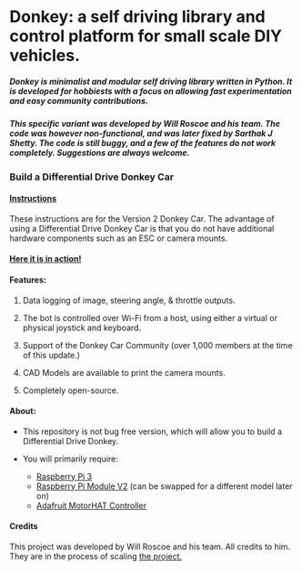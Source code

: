 # Donkey: a self driving library and control platform for small scale DIY vehicles. 

##### Donkey is minimalist and modular self driving library written in Python. It is developed for hobbiests with a focus on allowing fast experimentation and easy community contributions.  

##### This specific variant was developed by Will Roscoe and his team. The code was however non-functional, and was later fixed by Sarthak J Shetty. The code is still buggy, and a few of the features do not work completely. Suggestions are always welcome.

### Build a Differential Drive Donkey Car

#### [Instructions](https://docs.google.com/document/d/11IPqZcDcLTd2mtYaR5ONpDxFgL9Y1nMNTDvEarST8Wk/edit#)
These instructions are for the Version 2 Donkey Car. The advantage of using a Differential Drive Donkey Car is that you do not have additional hardware components such as an ESC or camera mounts.

#### [Here it is in action!](https://youtu.be/0Sid7q3nsWY)

#### Features:
1. Data logging of image, steering angle, & throttle outputs. 

2. The bot is controlled over Wi-Fi from a host, using either a virtual or physical joystick and keyboard.

3. Support of the Donkey Car Community (over 1,000 members at the time of this update.)

4. CAD Models are available to print the camera mounts.

5. Completely open-source.

#### About:
- This repository is not bug free version, which will allow you to build a Differential Drive Donkey.

- You will primarily require:
	- [Raspberry Pi 3](https://goo.gl/W2Hrkb)
	- [Raspberry Pi Module V2](https://goo.gl/frghxB) (can be swapped for a different model later on)
	- [Adafruit MotorHAT Controller](https://goo.gl/ofLpUK)

#### Credits
This project was developed by Will Roscoe and his team. All credits to him. They are in the process of scaling [the project.](www.donkeycar.com)